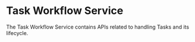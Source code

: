 # Task Workflow Service

The Task Workflow Service contains APIs related to handling Tasks and its lifecycle.